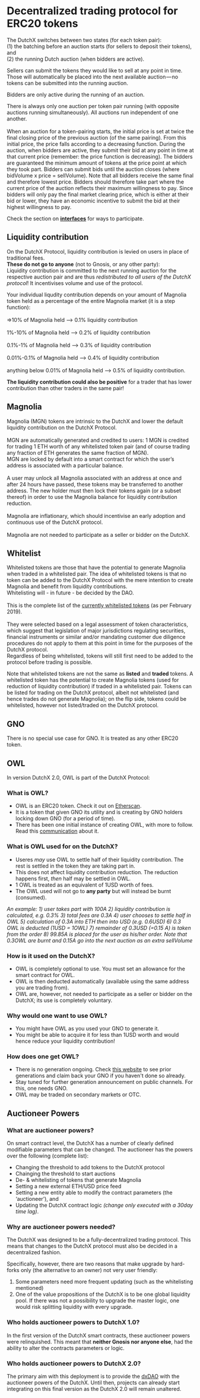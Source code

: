 # Decentralized trading protocol for ERC20 tokens

The DutchX switches between two states (for each token pair):<br/>
(1) the batching before an auction starts (for sellers to deposit their tokens), and<br/>
(2) the running Dutch auction (when bidders are active).

Sellers can submit the tokens they would like to sell at any point in time. Those will automatically be placed into the next available auction — no tokens can be submitted into the running auction.  

Bidders are only active during the running of an auction.  

There is always only one auction per token pair running (with opposite auctions running simultaneously). All auctions run independent of one another.<br/>  
When an auction for a token-pairing starts, the initial price is set at twice the final closing price of the previous auction (of the same pairing). From this initial price, the price falls according to a decreasing function. During the auction, when bidders are active, they submit their bid at any point in time at that current price (remember: the price function is decreasing). The bidders are guaranteed the minimum amount of tokens at the price point at which they took part. Bidders can submit bids until the auction closes (where bidVolume x price = sellVolume). Note that all bidders receive the same final and therefore lowest price. Bidders should therefore take part where the current price of the auction reflects their maximum willingness to pay.
Since bidders will only pay the final market clearing price, which is either at their bid or lower, they have an economic incentive to submit the bid at their highest willingness to pay.

Check the section on [**interfaces**](https://dutchx.readthedocs.io/en/latest/interfaces.html) for ways to participate.  

## Liquidity contribution
On the DutchX Protocol, liquidity contribution is levied on users in place of traditional fees.<br/>
**These do not go to anyone** (not to Gnosis, or any other party):<br/>
Liquidity contribution is committed to the next running auction for the respective auction pair and are thus *redistributed to all users of the DutchX protocol*! It incentivises volume and use of the protocol.<br/>

Your individual liqudity contribution depends on your amount of Magnolia token held as a percentage of the entire Magnolia market (it is a step function):<br/>  
=>10% of Magnolia held --> 0.1% liquidity contribution<br/>  
1%-10% of Magnolia held --> 0.2% of liquidity contribution<br/>  
0.1%-1% of Magnolia held --> 0.3% of liquidity contribution<br/>   
0.01%-0.1% of Magnolia held --> 0.4% of liquidity contribution<br/>  
anything below 0.01% of Magnolia held --> 0.5% of liquidity contribution.  

 **The liquidity contribution could also be positive** for a trader that has lower contribution than other traders in the same pair!

## Magnolia
Magnolia (MGN) tokens are intrinsic to the DutchX and lower the default liquidity contribution on the DutchX Protocol.<br/>  
MGN are automatically generated and credited to users: 1 MGN is credited for trading 1 ETH worth of any whitelisted token pair (and of course trading any fraction of ETH generates the same fraction of MGN).<br/>
MGN are locked by default into a smart contract for which the user’s address is associated with a particular balance.<br/>  
A user may unlock all Magnolia associated with an address at once and after 24 hours have passed, these tokens may be transferred to another address. The new holder must then lock their tokens again (or a subset thereof) in order to use the Magnolia balance for liquidity contribution reduction.<br/>  
Magnolia are inflationary, which should incentivise an early adoption and continuous use of the DutchX protocol.<br/>  
Magnolia are not needed to participate as a seller or bidder on the DutchX.

## Whitelist
Whitelisted tokens are those that have the potential to generate Magnolia when traded in a whitelisted pair. The idea of whitelisted tokens is that no token can be added to the DutchX Protocol with the mere intention to create Magnolia and benefit from liquidity contributions.<br/>
Whitelisting will - in future - be decided by the DAO.<br/>  
This is the complete list of the [currently whitelisted tokens](https://github.com/gnosis/dx-contracts/blob/master/test/resources/approve-tokens/dxDAO_approved_tokens.js) (as per February 2019).<br/>  
They were selected based on a legal assessment of token characteristics, which suggest that legislation of major jurisdictions regulating securities, financial instruments or similar and/or mandating customer due diligence procedures do not apply to them at this point in time for the purposes of the DutchX protocol.<br/>
Regardless of being whitelisted, tokens will still first need to be added to the protocol before trading is possible.  

Note that whitelisted tokens are not the same as **listed** and **traded** tokens. A whitelisted token has the potential to create Magnolia tokens (used for reduction of liquidity contribution) if traded in a whitelisted pair. Tokens can be listed for trading on the DutchX protocol, albeit not whitelisted (and hence trades do not generate Magnolia); on the flip side, tokens could be whitelisted, however not listed/traded on the DutchX protocol.

## GNO
There is no special use case for GNO. It is treated as any other ERC20 token.

## OWL
In version DutchX 2.0, OWL is part of the DutchX Protocol:

### What is OWL?
- OWL is an ERC20 token. Check it out on [Etherscan](https://etherscan.io/token/0x1a5f9352af8af974bfc03399e3767df6370d82e4).
- It is a token that given GNO its utility and is creating by GNO holders locking down GNO (for a period of time).
- There has been one initial instance of creating OWL, with more to follow. Read this [communication](https://blog.gnosis.pm/generate-your-first-owl-using-gno-2205eb098f8) about it.

### What is OWL used for on the DutchX?
- Useres *may* use OWL to settle half of their liquidity contribution. The rest is settled in the token they are taking part in.
- This does not affect liquidity contribution reduction. The reduction happens first, *then* half may be settled in OWL.
- 1 OWL is treated as an equivalent of 1USD worth of fees.
- The OWL used will not go to **any party** but will instead be burnt (consumed).   

*An example: 1) user takes part with 100A 2) liquidity contribution is calculated, e.g. 0.3% 3) total fees are 0.3A 4) user chooses to settle half in OWL 5) calculation of 0.3A into ETH then into USD (e.g. 0.6USD) 6) 0.3 OWL is deducted (1USD = 1OWL) 7) remainder of 0.3USD (=0.15 A) is taken from the order 8) 99.85A is placed for the user as his/her order. Note that 0.3OWL are burnt and 0.15A go into the next auction as an extra sellVolume*

### How is it used on the DutchX?
- OWL is completely optional to use. You must set an allowance for the smart contract for OWL.
- OWL is then deducted automatically (available using the same address you are trading from).
- OWL are, however, not needed to participate as a seller or bidder on the DutchX; its use is completely voluntary.

### Why would one want to use OWL?
- You might have OWL as you used your GNO to generate it.
- You might be able to acquire it for less than 1USD worth and would hence reduce your liquidity contribution!

### How does one get OWL?
- There is no generation ongoing. Check [this website](https://owl.gnosis.io/) to see prior generations and claim back your GNO if you haven't done so already.
- Stay tuned for further generation announcement on public channels. For this, one needs GNO.
- OWL may be traded on secondary markets or OTC.

## Auctioneer Powers

### What are auctioneer powers?
On smart contract level, the DutchX has a number of clearly defined modifiable parameters that can be changed. The auctioneer has the powers over the following (complete list):

- Changing the threshold to add tokens to the DutchX protocol
- Chainging the threshold to start auctions
- De- & whitelisting of tokens that generate Magnolia
- Setting a new external ETH/USD price feed
- Setting a new entity able to modify the contract parameters (the ‘auctioneer’), and
- Updating the DutchX contract logic *(change only executed with a 30day time lag)*.

### Why are auctioneer powers needed?
The DutchX was designed to be a fully-decentralized trading protocol. This means that changes to the DutchX protocol must also be decided in a decentralized fashion.  

Specifically, however, there are two reasons that make upgrade by hard-forks only (the alternative to an owner) not very user friendly:
1) Some parameters need more frequent updating (such as the whitelisting mentioned)
2) One of the value propositions of the DutchX is to be one global liquidity pool. If there was not a possibility to upgrade the master logic, one would risk splitting liquidity with every upgrade.

### Who holds auctioneer powers to DutchX 1.0?
In the first version of the DutchX smart contracts, these auctioneer powers were relinquished. This meant that **neither Gnosis nor anyone else**, had the ability to alter the contracts parameters or logic.

### Who holds auctioneer powers to DutchX 2.0?
The primary aim with this  deployment is to provide the [dxDAO](https://dutchx.readthedocs.io/en/latest/dxDAO.html) with the auctioneer powers of the DutchX. Until then, projects can already start integrating on this final version as the DutchX 2.0 will remain unaltered.
